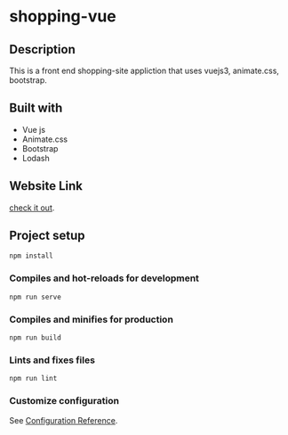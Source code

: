 # shopping-vue

## Description

This is a front end shopping-site appliction that uses vuejs3, animate.css, bootstrap.

## Built with
* Vue js
* Animate.css
* Bootstrap
* Lodash

## Website Link
[check it out](https://brume7.github.io/shopping-vue/).

## Project setup
```
npm install
```

### Compiles and hot-reloads for development
```
npm run serve
```

### Compiles and minifies for production
```
npm run build
```

### Lints and fixes files
```
npm run lint
```

### Customize configuration
See [Configuration Reference](https://cli.vuejs.org/config/).
